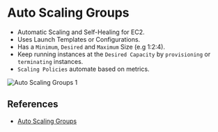 # Auto Scaling Groups

- Automatic Scaling and Self-Healing for EC2.
- Uses Launch Templates or Configurations.
- Has a `Minimum`, `Desired` and `Maximum` Size (e.g 1:2:4).
- Keep running instances at the `Desired Capacity` by `provisioning` or `terminating` instances.
- `Scaling Policies` automate based on metrics.

![Auto Scaling Groups 1](https://github.com/williammunozr/aws-sa-pro/blob/master/07-ComputeScalingLoadBalancing/00_LearningAids/ASGArchitecture1.png)

## References

- [Auto Scaling Groups](https://learn.cantrill.io/courses/895720/lectures/23012761)
